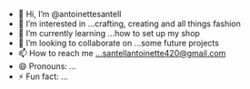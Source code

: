 - 👋 Hi, I’m @antoinettesantell
- 👀 I’m interested in ...crafting, creating and all things fashion
- 🌱 I’m currently learning ...how to set up my shop
- 💞️ I’m looking to collaborate on ...some future projects
- 📫 How to reach me ...santellantoinette420@gmail.com
- 😄 Pronouns: ...
- ⚡ Fun fact: ...

<!---
antoinettesantell/antoinettesantell is a ✨ special ✨ repository because its `README.md` (this file) appears on your GitHub profile.
You can click the Preview link to take a look at your changes.
--->
